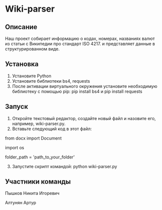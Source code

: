 # Wiki-parser

## Описание 

Наш проект собирает информацию о кодах, номерах, названиях валют из статьи с Википедии про стандарт ISO 4217.
и представляет данные в структурированном виде.

## Установка

1. Установите Python
2. Установите библиотеки bs4, requests
3. После активации виртуального окружения установите необходимую библиотеку с помощью pip: pip install bs4  и  pip install requests

## Запуск 

1. Откройте текстовый редактор, создайте новый файл и назовите его, например, wiki-parser.py.
2. Вставьте следующий код в этот файл:

from docx import Document

import os

folder_path = 'path_to_your_folder'

3. Запустите скрипт командой:
python wiki-parser.py

## Участники команды
Пышков Никита Игоревич 

Алтунян Артур
